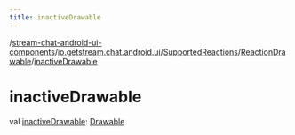```yaml
---
title: inactiveDrawable
---
```

/[stream-chat-android-ui-components](../../../index.md)/[io.getstream.chat.android.ui](../../index.md)/[SupportedReactions](../index.md)/[ReactionDrawable](index.md)/[inactiveDrawable](inactiveDrawable.md)  
  
  
  
# inactiveDrawable  
val [inactiveDrawable](inactiveDrawable.md): [Drawable](https://developer.android.com/reference/kotlin/android/graphics/drawable/Drawable.html)
